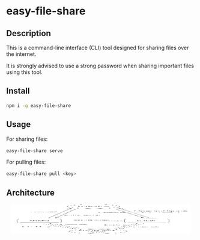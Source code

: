 # easy-file-share

## Description

This is a command-line interface (CLI) tool designed for sharing files over the internet.

It is strongly advised to use a strong password when sharing important files using this tool.

## Install

```bash
npm i -g easy-file-share
```

## Usage

For sharing files:

```bash
easy-file-share serve
```

For pulling files:

```bash
easy-file-share pull <key>
```

## Architecture

<p align="center">
  <picture>
    <source media="(prefers-color-scheme: dark)" srcset="https://raw.githubusercontent.com/chlouzada/easy-file-share/main/assets/architecture.png">
    <img src="https://raw.githubusercontent.com/chlouzada/easy-file-share/main/assets/architecture.png" width="480" height="80" alt="Architecture diagram">
  </picture>
</p>